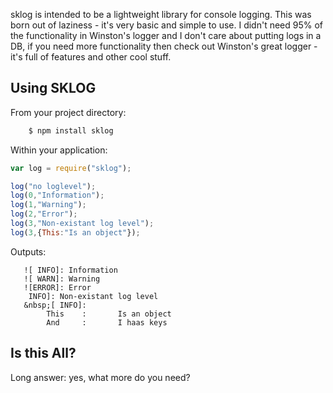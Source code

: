 sklog is intended to be a lightweight library for console logging.  This was born out of laziness - it's very basic and simple to use.  I didn't need 95% of the functionality in Winston's logger and I don't care about putting logs in a DB, if you need more functionality then check out Winston's great logger - it's full of features and other cool stuff.

Using SKLOG
-----------

From your project directory:
```bash
    $ npm install sklog
```

Within your application:
```javascript
var log = require("sklog");

log("no loglevel");
log(0,"Information");
log(1,"Warning");
log(2,"Error");
log(3,"Non-existant log level");
log(3,{This:"Is an object"});
```

Outputs:
```
   ![ INFO]: Information
   ![ WARN]: Warning
   ![ERROR]: Error
    INFO]: Non-existant log level
   &nbsp;[ INFO]:
        This    :       Is an object
        And     :       I haas keys
```

Is this All?
------------
Long answer: yes, what more do you need?


